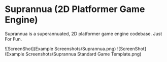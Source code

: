 # Suprannua (2D Platformer Game Engine)

Suprannua is a superannuated, 2D platformer game engine codebase. Just For Fun.

![ScreenShot](Example Screenshots/Suprannua.png)
![ScreenShot](Example Screenshots/Suprannua Standard Game Template.png)
